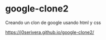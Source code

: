 # google-clone2
Creando un clon de google usando html y css

https://j0serivera.github.io/google-clone2/
